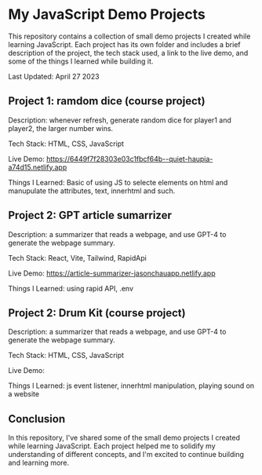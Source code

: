# My JavaScript Demo Projects

This repository contains a collection of small demo projects I created while learning JavaScript. Each project has its own folder and includes a brief description of the project, the tech stack used, a link to the live demo, and some of the things I learned while building it.

Last Updated: April 27 2023

## Project 1: ramdom dice (course project)

Description: whenever refresh, generate random dice for player1 and player2, the larger number wins.

Tech Stack: HTML, CSS, JavaScript

Live Demo: https://6449f7f28303e03c1fbcf64b--quiet-haupia-a74d15.netlify.app

Things I Learned: Basic of using JS to selecte elements on html and manupulate the attributes, text, innerhtml and such.


## Project 2: GPT article sumarrizer

Description: a summarizer that reads a webpage, and use GPT-4 to generate the webpage summary.

Tech Stack: React, Vite, Tailwind, RapidApi

Live Demo: https://article-summarizer-jasonchauapp.netlify.app

Things I Learned: using rapid API, .env

## Project 2: Drum Kit (course project)

Description: a summarizer that reads a webpage, and use GPT-4 to generate the webpage summary.

Tech Stack: HTML, CSS, JavaScript

Live Demo: 

Things I Learned: js event listener, innerhtml manipulation, playing sound on a website


## Conclusion

In this repository, I've shared some of the small demo projects I created while learning JavaScript. Each project helped me to solidify my understanding of different concepts, and I'm excited to continue building and learning more.
